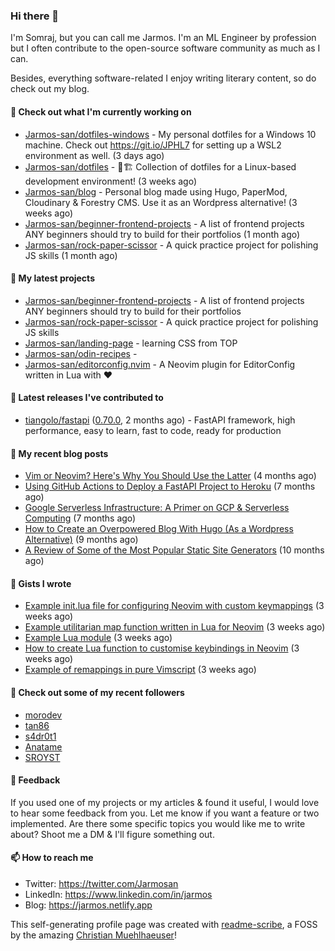 ### Hi there 👋

I'm Somraj, but you can call me Jarmos. I'm an ML Engineer by profession but I often contribute to the open-source software community as much as I can.

Besides, everything software-related I enjoy writing literary content, so do check out my blog.

#### 👷 Check out what I'm currently working on

- [Jarmos-san/dotfiles-windows](https://github.com/Jarmos-san/dotfiles-windows) - My personal dotfiles for a Windows 10 machine. Check out https://git.io/JPHL7 for setting up a WSL2 environment as well. (3 days ago)
- [Jarmos-san/dotfiles](https://github.com/Jarmos-san/dotfiles) - 👷🏗️ Collection of dotfiles for a Linux-based development environment! (3 weeks ago)
- [Jarmos-san/blog](https://github.com/Jarmos-san/blog) - Personal blog made using Hugo, PaperMod, Cloudinary &amp; Forestry CMS. Use it as an Wordpress alternative! (3 weeks ago)
- [Jarmos-san/beginner-frontend-projects](https://github.com/Jarmos-san/beginner-frontend-projects) - A list of frontend projects ANY beginners should try to build for their portfolios (1 month ago)
- [Jarmos-san/rock-paper-scissor](https://github.com/Jarmos-san/rock-paper-scissor) - A quick practice project for polishing JS skills (1 month ago)

#### 🌱 My latest projects

- [Jarmos-san/beginner-frontend-projects](https://github.com/Jarmos-san/beginner-frontend-projects) - A list of frontend projects ANY beginners should try to build for their portfolios
- [Jarmos-san/rock-paper-scissor](https://github.com/Jarmos-san/rock-paper-scissor) - A quick practice project for polishing JS skills
- [Jarmos-san/landing-page](https://github.com/Jarmos-san/landing-page) - learning CSS from TOP
- [Jarmos-san/odin-recipes](https://github.com/Jarmos-san/odin-recipes) - 
- [Jarmos-san/editorconfig.nvim](https://github.com/Jarmos-san/editorconfig.nvim) - A Neovim plugin for EditorConfig written in Lua with ❤️

#### 🔭 Latest releases I've contributed to

- [tiangolo/fastapi](https://github.com/tiangolo/fastapi) ([0.70.0](https://github.com/tiangolo/fastapi/releases/tag/0.70.0), 2 months ago) - FastAPI framework, high performance, easy to learn, fast to code, ready for production

#### 📜 My recent blog posts

- [Vim or Neovim? Here&#39;s Why You Should Use the Latter](https://jarmos.netlify.app/posts/vim-vs-neovim/) (4 months ago)
- [Using GitHub Actions to Deploy a FastAPI Project to Heroku](https://jarmos.netlify.app/posts/using-github-actions-to-deploy-a-fastapi-project-to-heroku/) (7 months ago)
- [Google Serverless Infrastructure: A Primer on GCP &amp; Serverless Computing](https://jarmos.netlify.app/posts/details-of-google-serverless-computing/) (7 months ago)
- [How to Create an Overpowered Blog With Hugo (As a Wordpress Alternative)](https://jarmos.netlify.app/posts/blogging-with-hugo-as-an-wordpress-alternative/) (9 months ago)
- [A Review of Some of the Most Popular Static Site Generators](https://jarmos.netlify.app/posts/reviewing-popular-static-site-generators/) (10 months ago)

#### 📓 Gists I wrote

- [Example init.lua file for configuring Neovim with custom keymappings](https://gist.github.com/e45d83515724e8aff1cce4ed846b8d95) (3 weeks ago)
- [Example utilitarian map function written in Lua for Neovim](https://gist.github.com/c8bf40de6721b4a199799234be2c9f75) (3 weeks ago)
- [Example Lua module](https://gist.github.com/5e5614f609396ddba7a20c9c2ac29041) (3 weeks ago)
- [How to create Lua function to customise keybindings in Neovim](https://gist.github.com/d46605cd3a795513526448f36e0db18e) (3 weeks ago)
- [Example of remappings in pure Vimscript](https://gist.github.com/c00cc04982735abc9f49e55f493f00fa) (3 weeks ago)

#### 👯 Check out some of my recent followers

- [morodev](https://github.com/morodev)
- [tan86](https://github.com/tan86)
- [s4dr0t1](https://github.com/s4dr0t1)
- [Anatame](https://github.com/Anatame)
- [SROYST](https://github.com/SROYST)

#### 💬 Feedback

If you used one of my projects or my articles & found it useful, I would love to hear some feedback from you. Let me know if you want a feature or two implemented. Are there some specific topics you would like me to write about? Shoot me a DM & I'll figure something out.

#### 📫 How to reach me

- Twitter: https://twitter.com/Jarmosan
- LinkedIn: https://www.linkedin.com/in/jarmos
- Blog: https://jarmos.netlify.app

This self-generating profile page was created with [readme-scribe](https://github.com/muesli/readme-scribe), a FOSS by the amazing [Christian Muehlhaeuser](https://github.com/muesli)!
